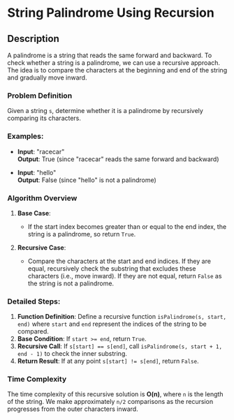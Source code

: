 # String Palindrome Using Recursion

## Description

A palindrome is a string that reads the same forward and backward. To check whether a string is a palindrome, we can use a recursive approach. The idea is to compare the characters at the beginning and end of the string and gradually move inward.

### Problem Definition

Given a string `s`, determine whether it is a palindrome by recursively comparing its characters.

### Examples:
- **Input**: "racecar"  
  **Output**: True (since "racecar" reads the same forward and backward)
  
- **Input**: "hello"  
  **Output**: False (since "hello" is not a palindrome)

### Algorithm Overview

1. **Base Case**:  
   - If the start index becomes greater than or equal to the end index, the string is a palindrome, so return `True`.
   
2. **Recursive Case**:  
   - Compare the characters at the start and end indices. If they are equal, recursively check the substring that excludes these characters (i.e., move inward). If they are not equal, return `False` as the string is not a palindrome.

### Detailed Steps:

1. **Function Definition**: Define a recursive function `isPalindrome(s, start, end)` where `start` and `end` represent the indices of the string to be compared.
2. **Base Condition**: If `start >= end`, return `True`.
3. **Recursive Call**: If `s[start] == s[end]`, call `isPalindrome(s, start + 1, end - 1)` to check the inner substring.
4. **Return Result**: If at any point `s[start] != s[end]`, return `False`.

### Time Complexity

The time complexity of this recursive solution is **O(n)**, where `n` is the length of the string. We make approximately `n/2` comparisons as the recursion progresses from the outer characters inward.
